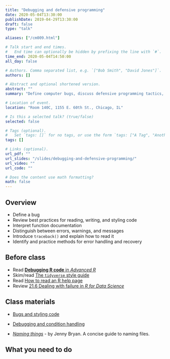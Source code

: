 ```yaml
---
title: "Debugging and defensive programming"
date: 2020-05-04T13:30:00
publishDate: 2019-04-29T13:30:00
draft: false
type: "talk"

aliases: ["/cm009.html"]

# Talk start and end times.
#   End time can optionally be hidden by prefixing the line with `#`.
time_end: 2020-05-04T14:50:00
all_day: false

# Authors. Comma separated list, e.g. `["Bob Smith", "David Jones"]`.
authors: []

# Abstract and optional shortened version.
abstract: ""
summary: "Define computer bugs, discuss defensive programming tactics, and practice troubleshooting scripts."

# Location of event.
location: "Room 140C, 1155 E. 60th St., Chicago, IL"

# Is this a selected talk? (true/false)
selected: false

# Tags (optional).
#   Set `tags: []` for no tags, or use the form `tags: ["A Tag", "Another Tag"]` for one or more tags.
tags: []

# Links (optional).
url_pdf: ""
url_slides: "/slides/debugging-and-defensive-programming/"
url_video: ""
url_code: ""

# Does the content use math formatting?
math: false
---
```




## Overview

* Define a bug
* Review best practices for reading, writing, and styling code
* Interpret function documentation
* Distinguish between errors, warnings, and messages
* Introduce `traceback()` and explain how to read it
* Identify and practice methods for error handling and recovery

## Before class

* Read [**Debugging R code** in *Advanced R*](https://rstats.wtf/debugging-r-code.html)
* Skim/read [The `tidyverse` style guide](http://style.tidyverse.org/)
* Read [How to read an R help page](http://socviz.co/appendix.html#how-to-read-an-r-help-page)
* Review [21.6 Dealing with failure in *R for Data Science*](http://r4ds.had.co.nz/iteration.html#dealing-with-failure)

## Class materials

* [Bugs and styling code](/notes/style-guide/)
* [Debugging and condition handling](/notes/condition-handling/)

* [*Naming things*](http://www2.stat.duke.edu/~rcs46/lectures_2015/01-markdown-git/slides/naming-slides/naming-slides.pdf) - by Jenny Bryan. A concise guide to naming files.

## What you need to do
